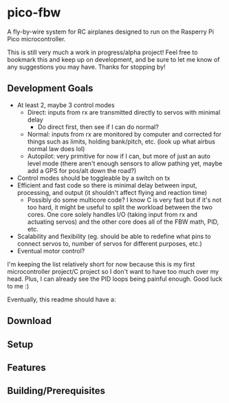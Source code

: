 # pico-fbw

A fly-by-wire system for RC airplanes designed to run on the Rasperry Pi Pico microcontroller.

This is still very much a work in progress/alpha project! Feel free to bookmark this and keep up on development, and be sure to let me know of any suggestions you may have. Thanks for stopping by!

## Development Goals

- At least 2, maybe 3 control modes
  - Direct: inputs from rx are transmitted directly to servos with minimal delay
    - Do direct first, then see if I can do normal?
  - Normal: inputs from rx are monitored by computer and corrected for things such as limits, holding bank/pitch, etc. (look up what airbus normal law does lol)
  - Autopilot: very primitive for now if I can, but more of just an auto level mode (there aren't enough sensors to allow pathing yet, maybe add a GPS for pos/alt down the road?)
- Control modes should be toggleable by a switch on tx
- Efficient and fast code so there is minimal delay between input, processing, and output (it shouldn't affect flying and reaction time)
  - Possibly do some multicore code? I know C is very fast but if it's not too hard, it might be useful to split the workload between the two cores. One core solely handles I/O (taking input from rx and actuating servos) and the other core does all of the FBW math, PID, etc.
- Scalability and flexibility (eg. should be able to redefine what pins to connect servos to, number of servos for different purposes, etc.)
- Eventual motor control?

I'm keeping the list relatively short for now because this is my first microcontroller project/C project so I don't want to have too much over my head. Plus, I can already see the PID loops being painful enough. Good luck to me :)

Eventually, this readme should have a:

## Download

## Setup

## Features

## Building/Prerequisites
